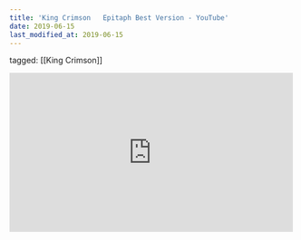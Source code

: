 ```yaml
---
title: 'King Crimson   Epitaph Best Version - YouTube'
date: 2019-06-15
last_modified_at: 2019-06-15
---
```

tagged: [[King Crimson]]
<iframe allow="accelerometer; autoplay; clipboard-write; encrypted-media; gyroscope; picture-in-picture" allowfullscreen="" frameborder="0" height="281" id="youtube_iframe" src="https://www.youtube.com/embed/QFsqacN1ZCY?feature=oembed&amp;enablejsapi=1&amp;origin=https://safe.txmblr.com&amp;wmode=opaque" width="500"></iframe>